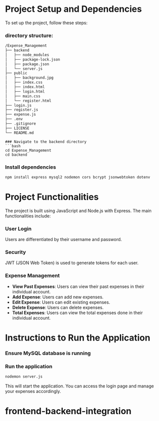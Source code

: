 # Project Setup and Dependencies
To set up the project, follow these steps:
### directory structure:
```bash
/Expense_Management
├── backend
│   ├── node_modules
│   ├── package-lock.json
│   ├── package.json
│   └── server.js
├── public
│   ├── background.jpg
│   ├── index.css
│   ├── index.html
│   ├── login.html
│   ├── main.css
│   └── register.html
├── login.js
├── register.js
├── expense.js
├── .env
├── .gitignore
├── LICENSE
└── README.md
```

```
### Navigate to the backend directory
```bash
cd Expense_Management
cd backend
```
### Install dependencies
```bash
npm install express mysql2 nodemon cors bcrypt jsonwebtoken dotenv
```
# Project Functionalities
The project is built using JavaScript and Node.js with Express. The main functionalities include:
### User Login
Users are differentiated by their username and password.
### Security
JWT (JSON Web Token) is used to generate tokens for each user.
### Expense Management
- **View Past Expenses**: Users can view their past expenses in their individual account.
- **Add Expense**: Users can add new expenses.
- **Edit Expense**: Users can edit existing expenses.
- **Delete Expense**: Users can delete expenses.
- **Total Expenses**: Users can view the total expenses done in their individual account.
# Instructions to Run the Application
### Ensure MySQL database is running
### Run the application
```bash
nodemon server.js
```
This will start the application. You can access the login page and manage your expenses accordingly.
# frontend-backend-integration
